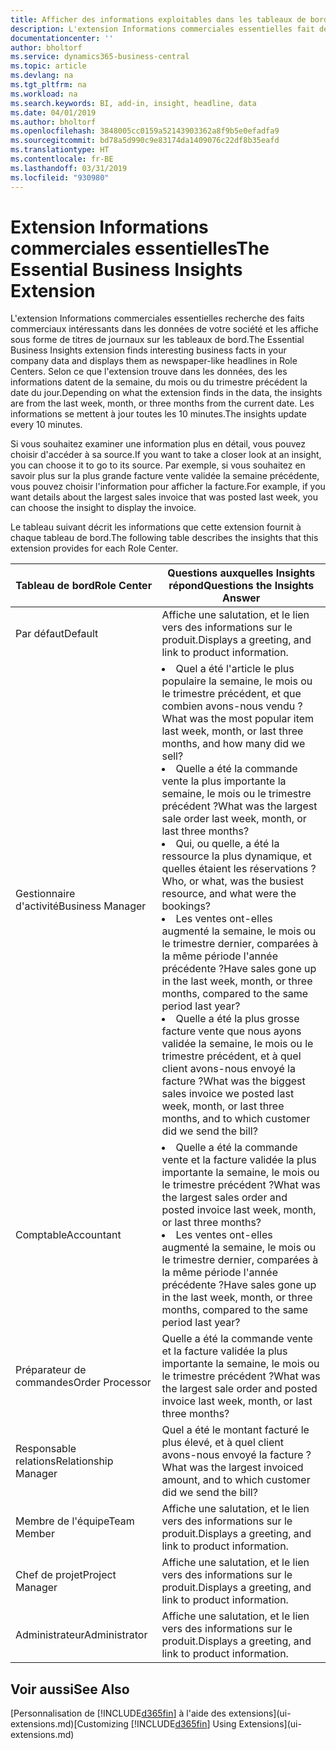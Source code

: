 ```yaml
---
title: Afficher des informations exploitables dans les tableaux de bord | Microsoft Docs
description: L'extension Informations commerciales essentielles fait défiler une série d'informations commerciales sur les tableaux de bord.
documentationcenter: ''
author: bholtorf
ms.service: dynamics365-business-central
ms.topic: article
ms.devlang: na
ms.tgt_pltfrm: na
ms.workload: na
ms.search.keywords: BI, add-in, insight, headline, data
ms.date: 04/01/2019
ms.author: bholtorf
ms.openlocfilehash: 3848005cc0159a52143903362a8f9b5e0efadfa9
ms.sourcegitcommit: bd78a5d990c9e83174da1409076c22df8b35eafd
ms.translationtype: HT
ms.contentlocale: fr-BE
ms.lasthandoff: 03/31/2019
ms.locfileid: "930980"
---
```

# <a name="the-essential-business-insights-extension"></a><span data-ttu-id="455f8-103">Extension Informations commerciales essentielles</span><span class="sxs-lookup"><span data-stu-id="455f8-103">The Essential Business Insights Extension</span></span>
<span data-ttu-id="455f8-104">L'extension Informations commerciales essentielles recherche des faits commerciaux intéressants dans les données de votre société et les affiche sous forme de titres de journaux sur les tableaux de bord.</span><span class="sxs-lookup"><span data-stu-id="455f8-104">The Essential Business Insights extension finds interesting business facts in your company data and displays them as newspaper-like headlines in Role Centers.</span></span> <span data-ttu-id="455f8-105">Selon ce que l'extension trouve dans les données, des les informations datent de la semaine, du mois ou du trimestre précédent la date du jour.</span><span class="sxs-lookup"><span data-stu-id="455f8-105">Depending on what the extension finds in the data, the insights are from the last week, month, or three months from the current date.</span></span> <span data-ttu-id="455f8-106">Les informations se mettent à jour toutes les 10 minutes.</span><span class="sxs-lookup"><span data-stu-id="455f8-106">The insights update every 10 minutes.</span></span>  

<span data-ttu-id="455f8-107">Si vous souhaitez examiner une information plus en détail, vous pouvez choisir d'accéder à sa source.</span><span class="sxs-lookup"><span data-stu-id="455f8-107">If you want to take a closer look at an insight, you can choose it to go to its source.</span></span> <span data-ttu-id="455f8-108">Par exemple, si vous souhaitez en savoir plus sur la plus grande facture vente validée la semaine précédente, vous pouvez choisir l'information pour afficher la facture.</span><span class="sxs-lookup"><span data-stu-id="455f8-108">For example, if you want details about the largest sales invoice that was posted last week, you can choose the insight to display the invoice.</span></span>

<span data-ttu-id="455f8-109">Le tableau suivant décrit les informations que cette extension fournit à chaque tableau de bord.</span><span class="sxs-lookup"><span data-stu-id="455f8-109">The following table describes the insights that this extension provides for each Role Center.</span></span>

|<span data-ttu-id="455f8-110">Tableau de bord</span><span class="sxs-lookup"><span data-stu-id="455f8-110">Role Center</span></span>|<span data-ttu-id="455f8-111">Questions auxquelles Insights répond</span><span class="sxs-lookup"><span data-stu-id="455f8-111">Questions the Insights Answer</span></span>|
|----|-----|
|<span data-ttu-id="455f8-112">Par défaut</span><span class="sxs-lookup"><span data-stu-id="455f8-112">Default</span></span>|<span data-ttu-id="455f8-113">Affiche une salutation, et le lien vers des informations sur le produit.</span><span class="sxs-lookup"><span data-stu-id="455f8-113">Displays a greeting, and link to product information.</span></span>|
|<span data-ttu-id="455f8-114">Gestionnaire d'activité</span><span class="sxs-lookup"><span data-stu-id="455f8-114">Business Manager</span></span>|<li> <span data-ttu-id="455f8-115">Quel a été l'article le plus populaire la semaine, le mois ou le trimestre précédent, et que combien avons-nous vendu ?</span><span class="sxs-lookup"><span data-stu-id="455f8-115">What was the most popular item last week, month, or last three months, and how many did we sell?</span></span><br><li> <span data-ttu-id="455f8-116">Quelle a été la commande vente la plus importante la semaine, le mois ou le trimestre précédent ?</span><span class="sxs-lookup"><span data-stu-id="455f8-116">What was the largest sale order last week, month, or last three months?</span></span><br><li> <span data-ttu-id="455f8-117">Qui, ou quelle, a été la ressource la plus dynamique, et quelles étaient les réservations ?</span><span class="sxs-lookup"><span data-stu-id="455f8-117">Who, or what, was the busiest resource, and what were the bookings?</span></span><br><li> <span data-ttu-id="455f8-118">Les ventes ont-elles augmenté la semaine, le mois ou le trimestre dernier, comparées à la même période l'année précédente ?</span><span class="sxs-lookup"><span data-stu-id="455f8-118">Have sales gone up in the last week, month, or three months, compared to the same period last year?</span></span><br><li> <span data-ttu-id="455f8-119">Quelle a été la plus grosse facture vente que nous ayons validée la semaine, le mois ou le trimestre précédent, et à quel client avons-nous envoyé la facture ?</span><span class="sxs-lookup"><span data-stu-id="455f8-119">What was the biggest sales invoice we posted last week, month, or last three months, and to which customer did we send the bill?</span></span></li> |
|<span data-ttu-id="455f8-120">Comptable</span><span class="sxs-lookup"><span data-stu-id="455f8-120">Accountant</span></span>|<li> <span data-ttu-id="455f8-121">Quelle a été la commande vente et la facture validée la plus importante la semaine, le mois ou le trimestre précédent ?</span><span class="sxs-lookup"><span data-stu-id="455f8-121">What was the largest sales order and posted invoice last week, month, or last three months?</span></span><br><li> <span data-ttu-id="455f8-122">Les ventes ont-elles augmenté la semaine, le mois ou le trimestre dernier, comparées à la même période l'année précédente ?</span><span class="sxs-lookup"><span data-stu-id="455f8-122">Have sales gone up in the last week, month, or three months, compared to the same period last year?</span></span> |
|<span data-ttu-id="455f8-123">Préparateur de commandes</span><span class="sxs-lookup"><span data-stu-id="455f8-123">Order Processor</span></span>| <span data-ttu-id="455f8-124">Quelle a été la commande vente et la facture validée la plus importante la semaine, le mois ou le trimestre précédent ?</span><span class="sxs-lookup"><span data-stu-id="455f8-124">What was the largest sale order and posted invoice last week, month, or last three months?</span></span>|
|<span data-ttu-id="455f8-125">Responsable relations</span><span class="sxs-lookup"><span data-stu-id="455f8-125">Relationship Manager</span></span>| <span data-ttu-id="455f8-126">Quel a été le montant facturé le plus élevé, et à quel client avons-nous envoyé la facture ?</span><span class="sxs-lookup"><span data-stu-id="455f8-126">What was the largest invoiced amount, and to which customer did we send the bill?</span></span>|
|<span data-ttu-id="455f8-127">Membre de l'équipe</span><span class="sxs-lookup"><span data-stu-id="455f8-127">Team Member</span></span>| <span data-ttu-id="455f8-128">Affiche une salutation, et le lien vers des informations sur le produit.</span><span class="sxs-lookup"><span data-stu-id="455f8-128">Displays a greeting, and link to product information.</span></span>|
|<span data-ttu-id="455f8-129">Chef de projet</span><span class="sxs-lookup"><span data-stu-id="455f8-129">Project Manager</span></span>| <span data-ttu-id="455f8-130">Affiche une salutation, et le lien vers des informations sur le produit.</span><span class="sxs-lookup"><span data-stu-id="455f8-130">Displays a greeting, and link to product information.</span></span>|
|<span data-ttu-id="455f8-131">Administrateur</span><span class="sxs-lookup"><span data-stu-id="455f8-131">Administrator</span></span>| <span data-ttu-id="455f8-132">Affiche une salutation, et le lien vers des informations sur le produit.</span><span class="sxs-lookup"><span data-stu-id="455f8-132">Displays a greeting, and link to product information.</span></span>|

## <a name="see-also"></a><span data-ttu-id="455f8-133">Voir aussi</span><span class="sxs-lookup"><span data-stu-id="455f8-133">See Also</span></span>
<span data-ttu-id="455f8-134">[Personnalisation de [!INCLUDE[d365fin](includes/d365fin_md.md)] à l'aide des extensions](ui-extensions.md)</span><span class="sxs-lookup"><span data-stu-id="455f8-134">[Customizing [!INCLUDE[d365fin](includes/d365fin_md.md)] Using Extensions](ui-extensions.md)</span></span>
